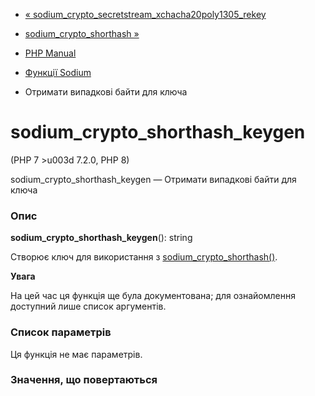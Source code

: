 - [«
sodium_crypto_secretstream_xchacha20poly1305_rekey](function.sodium-crypto-secretstream-xchacha20poly1305-rekey.md)
- [sodium_crypto_shorthash »](function.sodium-crypto-shorthash.md)

- [PHP Manual](index.md)
- [Функції Sodium](ref.sodium.md)
- Отримати випадкові байти для ключа

# sodium_crypto_shorthash_keygen

(PHP 7 \>u003d 7.2.0, PHP 8)

sodium_crypto_shorthash_keygen — Отримати випадкові байти для ключа

### Опис

**sodium_crypto_shorthash_keygen**(): string

Створює ключ для використання з
[sodium_crypto_shorthash()](function.sodium-crypto-shorthash.md).

**Увага**

На цей час ця функція ще була документована; для
ознайомлення доступний лише список аргументів.

### Список параметрів

Ця функція не має параметрів.

### Значення, що повертаються
